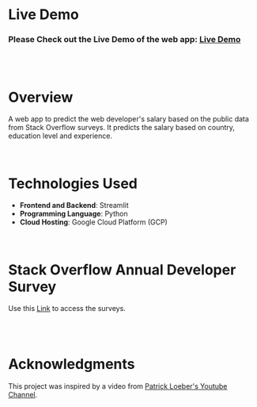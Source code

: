 # Live Demo
### Please Check out the Live Demo of the web app: <u>**[Live Demo](https://ml-app-salary-predictor-790035278398.us-east5.run.app)**</u>

<br />
<br />

# Overview
A web app to predict the web developer's salary based on the public data from Stack Overflow surveys. It predicts the salary based on country, education level and experience.

<br />

# Technologies Used
- **Frontend and Backend**: Streamlit
- **Programming Language**: Python
- **Cloud Hosting**: Google Cloud Platform (GCP)

<br />

# Stack Overflow Annual Developer Survey
Use this [Link](https://survey.stackoverflow.co/) to access the surveys.

<br />
<br />

# Acknowledgments

This project was inspired by a video from [Patrick Loeber's Youtube Channel](https://www.youtube.com/@patloeber).
